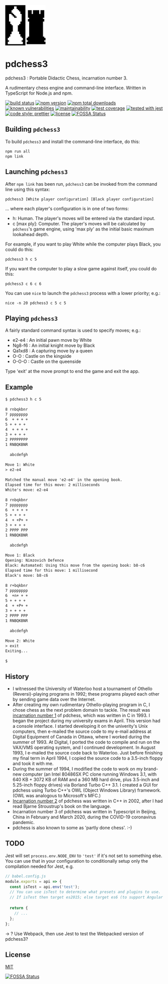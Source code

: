 <div>
	<img src="assets/pdchess.128x128.icon.png" />
</div>

# pdchess3

pdchess3 : Portable Didactic Chess, incarnation number 3.

A rudimentary chess engine and command-line interface.
Written in TypeScript for Node.js and npm.

[![build status](https://secure.travis-ci.org/tom-weatherhead/pdchess3.svg)](https://travis-ci.org/tom-weatherhead/pdchess3)
[![npm version](https://img.shields.io/npm/v/pdchess3.svg)](https://www.npmjs.com/package/pdchess3)
[![npm total downloads](https://img.shields.io/npm/dt/pdchess3.svg)](https://www.npmjs.com/package/pdchess3)
[![known vulnerabilities](https://snyk.io/test/github/tom-weatherhead/pdchess3/badge.svg?targetFile=package.json&package-lock.json)](https://snyk.io/test/github/tom-weatherhead/pdchess3?targetFile=package.json&package-lock.json)
[![maintainability](https://api.codeclimate.com/v1/badges/2f473e151898df4d9f1f/maintainability)](https://codeclimate.com/github/tom-weatherhead/pdchess3/maintainability)
[![test coverage](https://api.codeclimate.com/v1/badges/2f473e151898df4d9f1f/test_coverage)](https://codeclimate.com/github/tom-weatherhead/pdchess3/test_coverage)
[![tested with jest](https://img.shields.io/badge/tested_with-jest-99424f.svg)](https://github.com/facebook/jest)
[![code style: prettier](https://img.shields.io/badge/code_style-prettier-ff69b4.svg?style=flat-square)](https://github.com/prettier/prettier)
[![license](https://img.shields.io/github/license/mashape/apistatus.svg)](https://github.com/tom-weatherhead/pdchess3/blob/master/LICENSE)
[![FOSSA Status](https://app.fossa.com/api/projects/git%2Bgithub.com%2Ftom-weatherhead%2Fpdchess3.svg?type=shield)](https://app.fossa.com/projects/git%2Bgithub.com%2Ftom-weatherhead%2Fpdchess3?ref=badge_shield)

<!-- [![jest](https://jestjs.io/img/jest-badge.svg)](https://github.com/facebook/jest) -->

## Building `pdchess3`

To build `pdchess3` and install the command-line interface, do this:

```console
npm run all
npm link
```

## Launching `pdchess3`

After `npm link` has been run, `pdchess3` can be invoked from the command line using this syntax:

```console
pdchess3 [White player configuration] [Black player configuration]
```

... where each player's configuration is in one of two forms:

- h: Human. The player's moves will be entered via the standard input.
- c [max ply]: Computer. The player's moves will be calculated by `pdchess`'s game engine, using 'max ply' as the initial basic maximum lookahead depth.

For example, if you want to play White while the computer plays Black, you could do this:

```console
pdchess3 h c 5
```

If you want the computer to play a slow game against itself, you could do this:

```console
pdchess3 c 6 c 6
```

You can use `nice` to launch the `pdchess3` process with a lower priority; e.g.:

```console
nice -n 20 pdchess3 c 5 c 5
```

## Playing `pdchess3`

A fairly standard command syntax is used to specify moves; e.g.:

- e2-e4 : An initial pawn move by White
- Ng8-f6 : An initial knight move by Black
- Qa1xd8 : A capturing move by a queen
- O-O : Castle on the kingside
- O-O-O : Castle on the queenside

Type 'exit' at the move prompt to end the game and exit the app.

## Example

```
$ pdchess3 h c 5

8 rnbqkbnr
7 pppppppp
6  + + + +
5 + + + + 
4  + + + +
3 + + + + 
2 PPPPPPPP
1 RNBQKBNR

  abcdefgh

Move 1: White
> e2-e4

Matched the manual move 'e2-e4' in the opening book.
Elapsed time for this move: 2 milliseconds
White's move: e2-e4

8 rnbqkbnr
7 pppppppp
6  + + + +
5 + + + + 
4  + +P+ +
3 + + + + 
2 PPPP PPP
1 RNBQKBNR

  abcdefgh

Move 1: Black
Opening: Nimzovich Defence
Black: Automated: Using this move from the opening book: b8-c6
Elapsed time for this move: 1 millisecond
Black's move: b8-c6

8 r+bqkbnr
7 pppppppp
6  +n+ + +
5 + + + + 
4  + +P+ +
3 + + + + 
2 PPPP PPP
1 RNBQKBNR

  abcdefgh

Move 2: White
> exit
Exiting...

$
```

## History

- I witnessed the University of Waterloo host a tournament of Othello (Reversi)-playing programs in 1992; these programs played each other by sending game data over the Internet.
- After creating my own rudimentary Othello-playing program in C, I chose chess as the next problem domain to tackle. The result was [incarnation number 1](https://github.com/tom-weatherhead/pdchess1) of pdchess, which was written in C in 1993. I began the project during my university exams in April. This version had a console interface. I started developing it on the univerity's Unix computers, then e-mailed the source code to my e-mail address at Digital Equipment of Canada in Ottawa, where I worked during the summer of 1993. At Digital, I ported the code to compile and run on the VAX/VMS operating system, and I continued development. In August 1993, I e-mailed the source code back to Waterloo. Just before finishing my final term in April 1994, I copied the source code to a 3.5-inch floppy and took it with me.
- During the summer of 1994, I modified the code to work on my brand-new computer (an Intel 80486SX PC clone running Windows 3.1, with 640 KB + 3072 KB of RAM and a 360 MB hard drive, plus 3.5-inch and 5.25-inch floppy drives) via Borland Turbo C++ 3.1. I created a GUI for pdchess using Turbo C++'s OWL (Object Windows Library) framework. (OWL was analogous to Microsoft's MFC.)
- [Incarnation number 2](https://github.com/tom-weatherhead/pdchess2) of pdchess was written in C++ in 2002, after I had read Bjarne Stroustrup's book on the language.
- Incarnation number 3 of pdchess was written in Typescript in Beijing, China in February and March 2020, during the COVID-19 coronavirus pandemic.
- pdchess is also known to some as 'partly done chess'. :-)

## TODO

Jest will set `process.env.NODE_ENV` to `'test'` if it's not set to something else. You can use that in your configuration to conditionally setup only the compilation needed for Jest, e.g.

```javascript
// babel.config.js
module.exports = api => {
  const isTest = api.env('test');
  // You can use isTest to determine what presets and plugins to use.
  // If isTest then target es2015; else target es6 (to support Angular 10).

  return {
    // ...
  };
};
```

-> ? Use Webpack, then use Jest to test the Webpacked version of pdchess3?

## License
[MIT](https://choosealicense.com/licenses/mit/)


[![FOSSA Status](https://app.fossa.com/api/projects/git%2Bgithub.com%2Ftom-weatherhead%2Fpdchess3.svg?type=large)](https://app.fossa.com/projects/git%2Bgithub.com%2Ftom-weatherhead%2Fpdchess3?ref=badge_large)